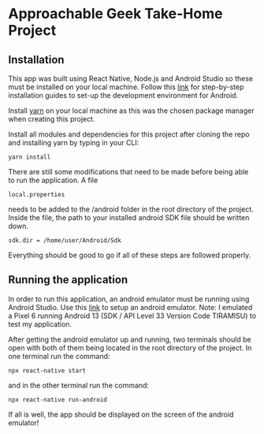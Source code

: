 # **Approachable Geek Take-Home Project**

## Installation

This app was built using React Native, Node.js and Android Studio so these must be installed on your local machine.
Follow this [link](https://reactnative.dev/docs/environment-setup) for step-by-step installation guides to set-up the development environment for Android.

Install [yarn](https://classic.yarnpkg.com/lang/en/docs/install/#debian-stable) on your local machine as this was the chosen package manager when creating this project.

Install all modules and dependencies for this project after cloning the repo and installing yarn by typing in your CLI:

`yarn install`

There are still some modifications that need to be made before being able to run the application. A file

`local.properties`

needs to be added to the /android folder in the root directory of the project. Inside the file, the path to your installed android SDK file should be written down.

`sdk.dir = /home/user/Android/Sdk`

Everything should be good to go if all of these steps are followed properly.

## Running the application

In order to run this application, an android emulator must be running using Android Studio.
Use this [link](https://developer.android.com/studio/run/emulator) to setup an android emulator.
Note: I emulated a Pixel 6 running Android 13 (SDK / API Level 33 Version Code TIRAMISU) to test my application.

After getting the android emulator up and running, two terminals should be open with both of them being located in the root directory of the project. In one terminal run the command:

`npx react-native start`

and in the other terminal run the command:

`npx react-native run-android`

If all is well, the app should be displayed on the screen of the android emulator!